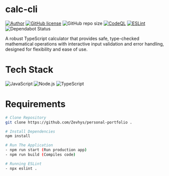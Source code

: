 # calc-cli

[![Author](http://img.shields.io/badge/author-@Zevhys-blue.svg)](https://www.linkedin.com/in/rakha-djauhari/) [![GitHub license](https://img.shields.io/github/license/Zevhys/calc-cli)](https://github.com/Zevhys/calc-cli/blob/main/LICENSE) ![GitHub repo size](https://img.shields.io/github/repo-size/Zevhys/calc-cli) [![CodeQL](https://github.com/Zevhys/calc-cli/actions/workflows/codeql.yml/badge.svg)](https://github.com/Zevhys/calc-cli/actions/workflows/codeql.yml) [![ESLint](https://img.shields.io/github/actions/workflow/status/Zevhys/calc-cli/eslint.yml?label=ESLint&logo=eslint)](https://github.com/Zevhys/calc-cli/actions/workflows/eslint.yml) ![Dependabot Status](https://img.shields.io/badge/dependabot-active-brightgreen?logo=dependabot)

A robust TypeScript calculator that provides safe, type-checked mathematical operations with interactive input validation and error handling, designed for flexibility and ease of use.

# Tech Stack

![JavaScript](https://img.shields.io/badge/JavaScript-F7DF1E?style=flat-square&logo=javascript&logoColor=000000)
![Node.js](https://img.shields.io/badge/Node.js-339933?style=flat-square&logo=nodedotjs&logoColor=white)
![TypeScript](https://img.shields.io/badge/TypeScript-007ACC?style=flat-square&logo=typescript&logoColor=white)

# Requirements

```bash
# Clone Repository
git clone https://github.com/Zevhys/personal-portfolio .

# Install Dependencies
npm install

# Run The Application
- npm run start (Run production app)
- npm run build (Compiles code)

# Running ESLint
- npx eslint .
```
